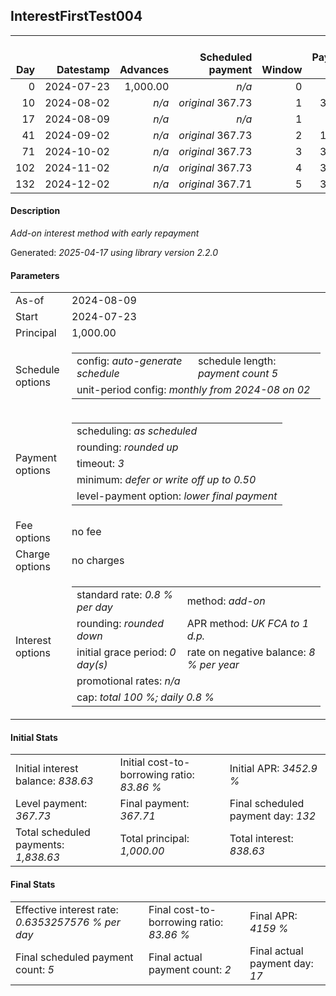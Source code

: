 <h2>InterestFirstTest004</h2>
<table>
    <thead style="vertical-align: bottom;">
        <th style="text-align: right;">Day</th>
        <th style="text-align: right;">Datestamp</th>
        <th style="text-align: right;">Advances</th>
        <th style="text-align: right;">Scheduled payment</th>
        <th style="text-align: right;">Window</th>
        <th style="text-align: right;">Payment due</th>
        <th style="text-align: right;">Actual payments</th>
        <th style="text-align: right;">Generated payment</th>
        <th style="text-align: right;">Net effect</th>
        <th style="text-align: right;">Payment status</th>
        <th style="text-align: right;">Balance status</th>
        <th style="text-align: right;">Simple interest</th>
        <th style="text-align: right;">New interest</th>
        <th style="text-align: right;">New charges</th>
        <th style="text-align: right;">Principal portion</th>
        <th style="text-align: right;">Fee portion</th>
        <th style="text-align: right;">Interest portion</th>
        <th style="text-align: right;">Charges portion</th>
        <th style="text-align: right;">Fee rebate</th>
        <th style="text-align: right;">Principal balance</th>
        <th style="text-align: right;">Fee balance</th>
        <th style="text-align: right;">Interest balance</th>
        <th style="text-align: right;">Charges balance</th>
        <th style="text-align: right;">Settlement figure</th>
        <th style="text-align: right;">Fee rebate if&nbsp;settled</th>
    </thead>
    <tr style="text-align: right;">
        <td class="ci00">0</td>
        <td class="ci01" style="white-space: nowrap;">2024-07-23</td>
        <td class="ci02">1,000.00</td>
        <td class="ci03" style="white-space: nowrap;"><i>n/a<i></td>
        <td class="ci04">0</td>
        <td class="ci05">0.00</td>
        <td class="ci06"><i>n/a</i></td>
        <td class="ci07"><i>n/a</i></td>
        <td class="ci08">0.00</td>
        <td class="ci09"><i>none&nbsp;scheduled</i></td>
        <td class="ci10">open</td>
        <td class="ci11">0.0000</td>
        <td class="ci12">0.0000</td>
        <td class="ci13"><i>n/a</i></td>
        <td class="ci14">0.00</td>
        <td class="ci15">0.00</td>
        <td class="ci16">0.00</td>
        <td class="ci17">0.00</td>
        <td class="ci18">0.00</td>
        <td class="ci19">1,000.00</td>
        <td class="ci20">0.00</td>
        <td class="ci21">838.6300</td>
        <td class="ci22">0.00</td>
        <td class="ci23">1,000.00</td>
        <td class="ci24">0.00</td>
    </tr>
    <tr style="text-align: right;">
        <td class="ci00">10</td>
        <td class="ci01" style="white-space: nowrap;">2024-08-02</td>
        <td class="ci02"><i>n/a</i></td>
        <td class="ci03" style="white-space: nowrap;"><i>original</i> 367.73</td>
        <td class="ci04">1</td>
        <td class="ci05">367.73</td>
        <td class="ci06"><i>confirmed</i>&nbsp;271.37</td>
        <td class="ci07"><i>n/a</i></td>
        <td class="ci08">271.37</td>
        <td class="ci09"><i>paid&nbsp;later&nbsp;in&nbsp;full</i></td>
        <td class="ci10">open</td>
        <td class="ci11">80.0000</td>
        <td class="ci12">0.0000</td>
        <td class="ci13"><i>n/a</i></td>
        <td class="ci14">0.00</td>
        <td class="ci15">0.00</td>
        <td class="ci16">271.37</td>
        <td class="ci17">0.00</td>
        <td class="ci18">0.00</td>
        <td class="ci19">1,000.00</td>
        <td class="ci20">0.00</td>
        <td class="ci21">567.2600</td>
        <td class="ci22">0.00</td>
        <td class="ci23">808.63</td>
        <td class="ci24">0.00</td>
    </tr>
    <tr style="text-align: right;">
        <td class="ci00">17</td>
        <td class="ci01" style="white-space: nowrap;">2024-08-09</td>
        <td class="ci02"><i>n/a</i></td>
        <td class="ci03" style="white-space: nowrap;"><i>n/a<i></td>
        <td class="ci04">1</td>
        <td class="ci05">0.00</td>
        <td class="ci06"><i>confirmed</i>&nbsp;271.37</td>
        <td class="ci07"><i>n/a</i></td>
        <td class="ci08">271.37</td>
        <td class="ci09"><i>extra&nbsp;payment</i></td>
        <td class="ci10">open</td>
        <td class="ci11">56.0000</td>
        <td class="ci12">0.0000</td>
        <td class="ci13"><i>n/a</i></td>
        <td class="ci14">0.00</td>
        <td class="ci15">0.00</td>
        <td class="ci16">271.37</td>
        <td class="ci17">0.00</td>
        <td class="ci18">0.00</td>
        <td class="ci19">1,000.00</td>
        <td class="ci20">0.00</td>
        <td class="ci21">295.8900</td>
        <td class="ci22">0.00</td>
        <td class="ci23">593.26</td>
        <td class="ci24">0.00</td>
    </tr>
    <tr style="text-align: right;">
        <td class="ci00">41</td>
        <td class="ci01" style="white-space: nowrap;">2024-09-02</td>
        <td class="ci02"><i>n/a</i></td>
        <td class="ci03" style="white-space: nowrap;"><i>original</i> 367.73</td>
        <td class="ci04">2</td>
        <td class="ci05">192.72</td>
        <td class="ci06"><i>n/a</i></td>
        <td class="ci07"><i>n/a</i></td>
        <td class="ci08">192.72</td>
        <td class="ci09"><i>not&nbsp;yet&nbsp;due</i></td>
        <td class="ci10">open</td>
        <td class="ci11">192.0000</td>
        <td class="ci12">0.0000</td>
        <td class="ci13"><i>n/a</i></td>
        <td class="ci14">0.00</td>
        <td class="ci15">0.00</td>
        <td class="ci16">192.72</td>
        <td class="ci17">0.00</td>
        <td class="ci18">0.00</td>
        <td class="ci19">1,000.00</td>
        <td class="ci20">0.00</td>
        <td class="ci21">103.1700</td>
        <td class="ci22">0.00</td>
        <td class="ci23">785.26</td>
        <td class="ci24">0.00</td>
    </tr>
    <tr style="text-align: right;">
        <td class="ci00">71</td>
        <td class="ci01" style="white-space: nowrap;">2024-10-02</td>
        <td class="ci02"><i>n/a</i></td>
        <td class="ci03" style="white-space: nowrap;"><i>original</i> 367.73</td>
        <td class="ci04">3</td>
        <td class="ci05">367.73</td>
        <td class="ci06"><i>n/a</i></td>
        <td class="ci07"><i>n/a</i></td>
        <td class="ci08">367.73</td>
        <td class="ci09"><i>not&nbsp;yet&nbsp;due</i></td>
        <td class="ci10">open</td>
        <td class="ci11">240.0000</td>
        <td class="ci12">0.0000</td>
        <td class="ci13"><i>n/a</i></td>
        <td class="ci14">264.56</td>
        <td class="ci15">0.00</td>
        <td class="ci16">103.17</td>
        <td class="ci17">0.00</td>
        <td class="ci18">0.00</td>
        <td class="ci19">735.44</td>
        <td class="ci20">0.00</td>
        <td class="ci21">0.0000</td>
        <td class="ci22">0.00</td>
        <td class="ci23">735.44</td>
        <td class="ci24">0.00</td>
    </tr>
    <tr style="text-align: right;">
        <td class="ci00">102</td>
        <td class="ci01" style="white-space: nowrap;">2024-11-02</td>
        <td class="ci02"><i>n/a</i></td>
        <td class="ci03" style="white-space: nowrap;"><i>original</i> 367.73</td>
        <td class="ci04">4</td>
        <td class="ci05">367.73</td>
        <td class="ci06"><i>n/a</i></td>
        <td class="ci07"><i>n/a</i></td>
        <td class="ci08">367.73</td>
        <td class="ci09"><i>not&nbsp;yet&nbsp;due</i></td>
        <td class="ci10">open</td>
        <td class="ci11">182.3891</td>
        <td class="ci12">0.0000</td>
        <td class="ci13"><i>n/a</i></td>
        <td class="ci14">367.73</td>
        <td class="ci15">0.00</td>
        <td class="ci16">0.00</td>
        <td class="ci17">0.00</td>
        <td class="ci18">0.00</td>
        <td class="ci19">367.71</td>
        <td class="ci20">0.00</td>
        <td class="ci21">0.0000</td>
        <td class="ci22">0.00</td>
        <td class="ci23">367.71</td>
        <td class="ci24">0.00</td>
    </tr>
    <tr style="text-align: right;">
        <td class="ci00">132</td>
        <td class="ci01" style="white-space: nowrap;">2024-12-02</td>
        <td class="ci02"><i>n/a</i></td>
        <td class="ci03" style="white-space: nowrap;"><i>original</i> 367.71</td>
        <td class="ci04">5</td>
        <td class="ci05">367.71</td>
        <td class="ci06"><i>n/a</i></td>
        <td class="ci07"><i>n/a</i></td>
        <td class="ci08">367.71</td>
        <td class="ci09"><i>not&nbsp;yet&nbsp;due</i></td>
        <td class="ci10">closed</td>
        <td class="ci11">88.2504</td>
        <td class="ci12">0.0000</td>
        <td class="ci13"><i>n/a</i></td>
        <td class="ci14">367.71</td>
        <td class="ci15">0.00</td>
        <td class="ci16">0.00</td>
        <td class="ci17">0.00</td>
        <td class="ci18">0.00</td>
        <td class="ci19">0.00</td>
        <td class="ci20">0.00</td>
        <td class="ci21">0.0000</td>
        <td class="ci22">0.00</td>
        <td class="ci23">0.00</td>
        <td class="ci24">0.00</td>
    </tr>
</table>

<h4>Description</h4>
<p><i>Add-on interest method with early repayment</i></p>
<p>Generated: <i>2025-04-17 using library version 2.2.0</i></p>
<h4>Parameters</h4>
<table>
    <tr>
        <td>As-of</td>
        <td>2024-08-09</td>
    </tr>
    <tr>
        <td>Start</td>
        <td>2024-07-23</td>
    </tr>
    <tr>
        <td>Principal</td>
        <td>1,000.00</td>
    </tr>
    <tr>
        <td>Schedule options</td>
        <td>
            <table>
                <tr>
                    <td>config: <i>auto-generate schedule</i></td>
                    <td>schedule length: <i><i>payment count</i> 5</i></td>
                </tr>
                <tr>
                    <td colspan="2" style="white-space: nowrap;">unit-period config: <i>monthly from 2024-08 on 02</i></td>
                </tr>
            </table>
        </td>
    </tr>
    <tr>
        <td>Payment options</td>
        <td>
            <table>
                <tr>
                    <td>scheduling: <i>as scheduled</i></td>
                </tr>
                <tr>
                    <td>rounding: <i>rounded up</i></td>
                </tr>
                <tr>
                    <td>timeout: <i>3</i></td>
                </tr>
                <tr>
                    <td>minimum: <i>defer&nbsp;or&nbsp;write&nbsp;off&nbsp;up&nbsp;to&nbsp;0.50</i></td>
                </tr>
                <tr>
                    <td>level-payment option: <i>lower&nbsp;final&nbsp;payment</i></td>
                </tr>
            </table>
        </td>
    </tr>
    <tr>
        <td>Fee options</td>
        <td>no fee
        </td>
    </tr>
    <tr>
        <td>Charge options</td>
        <td>no charges
        </td>
    </tr>
    <tr>
        <td>Interest options</td>
        <td>
            <table>
                <tr>
                    <td>standard rate: <i>0.8 % per day</i></td>
                    <td>method: <i>add-on</i></td>
                </tr>
                <tr>
                    <td>rounding: <i>rounded down</i></td>
                    <td>APR method: <i>UK FCA to 1 d.p.</i></td>
                </tr>
                <tr>
                    <td>initial grace period: <i>0 day(s)</i></td>
                    <td>rate on negative balance: <i>8 % per year</i></td>
                </tr>
                <tr>
                    <td colspan="2">promotional rates: <i><i>n/a</i></i></td>
                </tr>
                <tr>
                    <td colspan="2">cap: <i>total 100 %; daily 0.8 %</td>
                </tr>
            </table>
        </td>
    </tr>
</table>
<h4>Initial Stats</h4>
<table>
    <tr>
        <td>Initial interest balance: <i>838.63</i></td>
        <td>Initial cost-to-borrowing ratio: <i>83.86 %</i></td>
        <td>Initial APR: <i>3452.9 %</i></td>
    </tr>
    <tr>
        <td>Level payment: <i>367.73</i></td>
        <td>Final payment: <i>367.71</i></td>
        <td>Final scheduled payment day: <i>132</i></td>
    </tr>
    <tr>
        <td>Total scheduled payments: <i>1,838.63</i></td>
        <td>Total principal: <i>1,000.00</i></td>
        <td>Total interest: <i>838.63</i></td>
    </tr>
</table>

<h4>Final Stats</h4>
<table>
    <tr>
        <td>Effective interest rate: <i>0.6353257576 % per day</i></td>
        <td>Final cost-to-borrowing ratio: <i>83.86 %</i></td>
        <td>Final APR: <i>4159 %</i></td>
    </tr>
    <tr>
        <td>Final scheduled payment count: <i>5</i></td>
        <td>Final actual payment count: <i>2</i></td>
        <td>Final actual payment day: <i>17</i></td>
    </tr>
</table>
